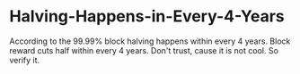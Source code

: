 # Halving-Happens-in-Every-4-Years
According to the 99.99% block halving happens within every 4 years. Block reward cuts half within every 4 years. Don't trust, cause it is not cool. So verify it.
